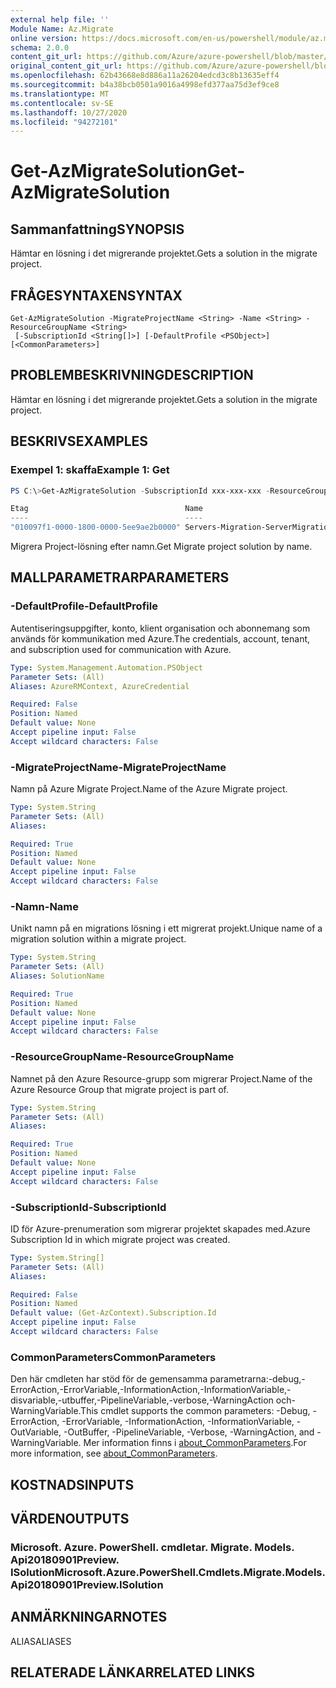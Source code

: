 ```yaml
---
external help file: ''
Module Name: Az.Migrate
online version: https://docs.microsoft.com/en-us/powershell/module/az.migrate/get-azmigratesolution
schema: 2.0.0
content_git_url: https://github.com/Azure/azure-powershell/blob/master/src/Migrate/help/Get-AzMigrateSolution.md
original_content_git_url: https://github.com/Azure/azure-powershell/blob/master/src/Migrate/help/Get-AzMigrateSolution.md
ms.openlocfilehash: 62b43668e8d886a11a26204edcd3c8b13635eff4
ms.sourcegitcommit: b4a38bcb0501a9016a4998efd377aa75d3ef9ce8
ms.translationtype: MT
ms.contentlocale: sv-SE
ms.lasthandoff: 10/27/2020
ms.locfileid: "94272101"
---
```

# <span data-ttu-id="712dd-101">Get-AzMigrateSolution</span><span class="sxs-lookup"><span data-stu-id="712dd-101">Get-AzMigrateSolution</span></span>

## <span data-ttu-id="712dd-102">Sammanfattning</span><span class="sxs-lookup"><span data-stu-id="712dd-102">SYNOPSIS</span></span>
<span data-ttu-id="712dd-103">Hämtar en lösning i det migrerande projektet.</span><span class="sxs-lookup"><span data-stu-id="712dd-103">Gets a solution in the migrate project.</span></span>

## <span data-ttu-id="712dd-104">FRÅGESYNTAXEN</span><span class="sxs-lookup"><span data-stu-id="712dd-104">SYNTAX</span></span>

```
Get-AzMigrateSolution -MigrateProjectName <String> -Name <String> -ResourceGroupName <String>
 [-SubscriptionId <String[]>] [-DefaultProfile <PSObject>] [<CommonParameters>]
```

## <span data-ttu-id="712dd-105">PROBLEMBESKRIVNING</span><span class="sxs-lookup"><span data-stu-id="712dd-105">DESCRIPTION</span></span>
<span data-ttu-id="712dd-106">Hämtar en lösning i det migrerande projektet.</span><span class="sxs-lookup"><span data-stu-id="712dd-106">Gets a solution in the migrate project.</span></span>

## <span data-ttu-id="712dd-107">BESKRIVS</span><span class="sxs-lookup"><span data-stu-id="712dd-107">EXAMPLES</span></span>

### <span data-ttu-id="712dd-108">Exempel 1: skaffa</span><span class="sxs-lookup"><span data-stu-id="712dd-108">Example 1: Get</span></span>
```powershell
PS C:\>Get-AzMigrateSolution -SubscriptionId xxx-xxx-xxx -ResourceGroupName BugBashAVSVMware -MigrateProjectName BugBashAVSVMware -Name Servers-Migration-ServerMigration

Etag                                   Name                              Type
----                                   ----                              ----
"010097f1-0000-1800-0000-5ee9ae2b0000" Servers-Migration-ServerMigration Microsoft.Migrate/MigrateProjec…
```

<span data-ttu-id="712dd-109">Migrera Project-lösning efter namn.</span><span class="sxs-lookup"><span data-stu-id="712dd-109">Get Migrate project solution by name.</span></span>

## <span data-ttu-id="712dd-110">MALLPARAMETRAR</span><span class="sxs-lookup"><span data-stu-id="712dd-110">PARAMETERS</span></span>

### <span data-ttu-id="712dd-111">-DefaultProfile</span><span class="sxs-lookup"><span data-stu-id="712dd-111">-DefaultProfile</span></span>
<span data-ttu-id="712dd-112">Autentiseringsuppgifter, konto, klient organisation och abonnemang som används för kommunikation med Azure.</span><span class="sxs-lookup"><span data-stu-id="712dd-112">The credentials, account, tenant, and subscription used for communication with Azure.</span></span>

```yaml
Type: System.Management.Automation.PSObject
Parameter Sets: (All)
Aliases: AzureRMContext, AzureCredential

Required: False
Position: Named
Default value: None
Accept pipeline input: False
Accept wildcard characters: False
```

### <span data-ttu-id="712dd-113">-MigrateProjectName</span><span class="sxs-lookup"><span data-stu-id="712dd-113">-MigrateProjectName</span></span>
<span data-ttu-id="712dd-114">Namn på Azure Migrate Project.</span><span class="sxs-lookup"><span data-stu-id="712dd-114">Name of the Azure Migrate project.</span></span>

```yaml
Type: System.String
Parameter Sets: (All)
Aliases:

Required: True
Position: Named
Default value: None
Accept pipeline input: False
Accept wildcard characters: False
```

### <span data-ttu-id="712dd-115">-Namn</span><span class="sxs-lookup"><span data-stu-id="712dd-115">-Name</span></span>
<span data-ttu-id="712dd-116">Unikt namn på en migrations lösning i ett migrerat projekt.</span><span class="sxs-lookup"><span data-stu-id="712dd-116">Unique name of a migration solution within a migrate project.</span></span>

```yaml
Type: System.String
Parameter Sets: (All)
Aliases: SolutionName

Required: True
Position: Named
Default value: None
Accept pipeline input: False
Accept wildcard characters: False
```

### <span data-ttu-id="712dd-117">-ResourceGroupName</span><span class="sxs-lookup"><span data-stu-id="712dd-117">-ResourceGroupName</span></span>
<span data-ttu-id="712dd-118">Namnet på den Azure Resource-grupp som migrerar Project.</span><span class="sxs-lookup"><span data-stu-id="712dd-118">Name of the Azure Resource Group that migrate project is part of.</span></span>

```yaml
Type: System.String
Parameter Sets: (All)
Aliases:

Required: True
Position: Named
Default value: None
Accept pipeline input: False
Accept wildcard characters: False
```

### <span data-ttu-id="712dd-119">-SubscriptionId</span><span class="sxs-lookup"><span data-stu-id="712dd-119">-SubscriptionId</span></span>
<span data-ttu-id="712dd-120">ID för Azure-prenumeration som migrerar projektet skapades med.</span><span class="sxs-lookup"><span data-stu-id="712dd-120">Azure Subscription Id in which migrate project was created.</span></span>

```yaml
Type: System.String[]
Parameter Sets: (All)
Aliases:

Required: False
Position: Named
Default value: (Get-AzContext).Subscription.Id
Accept pipeline input: False
Accept wildcard characters: False
```

### <span data-ttu-id="712dd-121">CommonParameters</span><span class="sxs-lookup"><span data-stu-id="712dd-121">CommonParameters</span></span>
<span data-ttu-id="712dd-122">Den här cmdleten har stöd för de gemensamma parametrarna:-debug,-ErrorAction,-ErrorVariable,-InformationAction,-InformationVariable,-disvariable,-utbuffer,-PipelineVariable,-verbose,-WarningAction och-WarningVariable.</span><span class="sxs-lookup"><span data-stu-id="712dd-122">This cmdlet supports the common parameters: -Debug, -ErrorAction, -ErrorVariable, -InformationAction, -InformationVariable, -OutVariable, -OutBuffer, -PipelineVariable, -Verbose, -WarningAction, and -WarningVariable.</span></span> <span data-ttu-id="712dd-123">Mer information finns i [about_CommonParameters](http://go.microsoft.com/fwlink/?LinkID=113216).</span><span class="sxs-lookup"><span data-stu-id="712dd-123">For more information, see [about_CommonParameters](http://go.microsoft.com/fwlink/?LinkID=113216).</span></span>

## <span data-ttu-id="712dd-124">KOSTNADS</span><span class="sxs-lookup"><span data-stu-id="712dd-124">INPUTS</span></span>

## <span data-ttu-id="712dd-125">VÄRDEN</span><span class="sxs-lookup"><span data-stu-id="712dd-125">OUTPUTS</span></span>

### <span data-ttu-id="712dd-126">Microsoft. Azure. PowerShell. cmdletar. Migrate. Models. Api20180901Preview. ISolution</span><span class="sxs-lookup"><span data-stu-id="712dd-126">Microsoft.Azure.PowerShell.Cmdlets.Migrate.Models.Api20180901Preview.ISolution</span></span>

## <span data-ttu-id="712dd-127">ANMÄRKNINGAR</span><span class="sxs-lookup"><span data-stu-id="712dd-127">NOTES</span></span>

<span data-ttu-id="712dd-128">ALIAS</span><span class="sxs-lookup"><span data-stu-id="712dd-128">ALIASES</span></span>

## <span data-ttu-id="712dd-129">RELATERADE LÄNKAR</span><span class="sxs-lookup"><span data-stu-id="712dd-129">RELATED LINKS</span></span>


